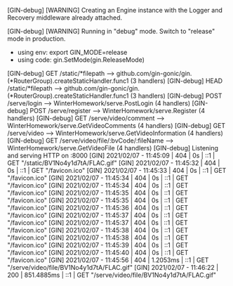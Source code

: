 [GIN-debug] [WARNING] Creating an Engine instance with the Logger and Recovery middleware already attached.

[GIN-debug] [WARNING] Running in "debug" mode. Switch to "release" mode in production.
 - using env:	export GIN_MODE=release
 - using code:	gin.SetMode(gin.ReleaseMode)

[GIN-debug] GET    /static/*filepath         --> github.com/gin-gonic/gin.(*RouterGroup).createStaticHandler.func1 (3 handlers)
[GIN-debug] HEAD   /static/*filepath         --> github.com/gin-gonic/gin.(*RouterGroup).createStaticHandler.func1 (3 handlers)
[GIN-debug] POST   /serve/login              --> WinterHomework/serve.PostLogin (4 handlers)
[GIN-debug] POST   /serve/register           --> WinterHomework/serve.Register (4 handlers)
[GIN-debug] GET    /serve/video/comment      --> WinterHomework/serve.GetVideoComments (4 handlers)
[GIN-debug] GET    /serve/video              --> WinterHomework/serve.GetVideoInformation (4 handlers)
[GIN-debug] GET    /serve/video/file/:bvCode/:fileName --> WinterHomework/serve.GetVideoFile (4 handlers)
[GIN-debug] Listening and serving HTTP on :8000
[GIN] 2021/02/07 - 11:45:09 | 404 |            0s |             ::1 | GET      "/static/BV1No4y1d7tA/FLAC.gif"
[GIN] 2021/02/07 - 11:45:32 | 404 |            0s |             ::1 | GET      "/favicon.ico"
[GIN] 2021/02/07 - 11:45:33 | 404 |            0s |             ::1 | GET      "/favicon.ico"
[GIN] 2021/02/07 - 11:45:34 | 404 |            0s |             ::1 | GET      "/favicon.ico"
[GIN] 2021/02/07 - 11:45:34 | 404 |            0s |             ::1 | GET      "/favicon.ico"
[GIN] 2021/02/07 - 11:45:35 | 404 |            0s |             ::1 | GET      "/favicon.ico"
[GIN] 2021/02/07 - 11:45:35 | 404 |            0s |             ::1 | GET      "/favicon.ico"
[GIN] 2021/02/07 - 11:45:36 | 404 |            0s |             ::1 | GET      "/favicon.ico"
[GIN] 2021/02/07 - 11:45:37 | 404 |            0s |             ::1 | GET      "/favicon.ico"
[GIN] 2021/02/07 - 11:45:37 | 404 |            0s |             ::1 | GET      "/favicon.ico"
[GIN] 2021/02/07 - 11:45:38 | 404 |            0s |             ::1 | GET      "/favicon.ico"
[GIN] 2021/02/07 - 11:45:38 | 404 |            0s |             ::1 | GET      "/favicon.ico"
[GIN] 2021/02/07 - 11:45:39 | 404 |            0s |             ::1 | GET      "/favicon.ico"
[GIN] 2021/02/07 - 11:45:40 | 404 |            0s |             ::1 | GET      "/favicon.ico"
[GIN] 2021/02/07 - 11:45:56 | 404 |      1.2053ms |             ::1 | GET      "/serve/video/file/BV1No4y1d7tA/FLAC.gif"
[GIN] 2021/02/07 - 11:46:22 | 200 |    851.4885ms |             ::1 | GET      "/serve/video/file/BV1No4y1d7tA/FLAC.gif"
